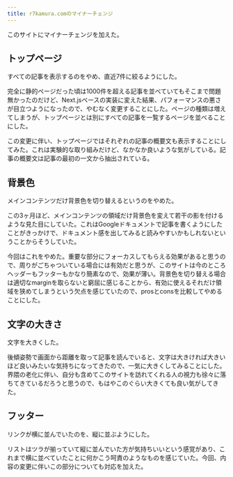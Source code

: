 ```yaml
---
title: r7kamura.comのマイナーチェンジ
---
```

このサイトにマイナーチェンジを加えた。

トップページ
------

すべての記事を表示するのをやめ、直近7件に絞るようにした。

完全に静的ページだった頃は1000件を超える記事を並べていてもそこまで問題無かったのだけど、Next.jsベースの実装に変えた結果、パフォーマンスの悪さが目立つようになったので、やむなく変更することにした。ページの種類は増えてしまうが、トップページとは別にすべての記事を一覧するページを並べることにした。

この変更に伴い、トップページではそれぞれの記事の概要文も表示することにしてみた。これは実験的な取り組みだけど、なかなか良いような気がしている。記事の概要文は記事の最初の一文から抽出されている。

背景色
---

メインコンテンツだけ背景色を切り替えるというのをやめた。

この3ヶ月ほど、メインコンテンツの領域だけ背景色を変えて若干の影を付けるような見た目にしていた。これはGoogleドキュメントで記事を書くようにしたことがきっかけで、ドキュメント感を出してみると読みやすいかもしれないということからそうしていた。

今回はこれをやめた。重要な部分にフォーカスしてもらえる効果があると思うので、周りがごちゃついている場合には有効だと思うが、このサイトは今のところヘッダーもフッターもかなり簡素なので、効果が薄い。背景色を切り替える場合は適切なmarginを取らないと窮屈に感じることから、有効に使えるそれだけ領域を狭めてしまうという欠点を感じていたので、prosとconsを比較してやめることにした。

文字の大きさ
------

文字を大きくした。

後傾姿勢で画面から距離を取って記事を読んでいると、文字は大きければ大きいほど良いみたいな気持ちになってきたので、一気に大きくしてみることにした。界隈の老化に伴い、自分も含めてこのサイトを訪れてくれる人の視力も徐々に落ちてきているだろうと思うので、もはやこのぐらい大きくても良い気がしてきた。

フッター
----

リンクが横に並んでいたのを、縦に並ぶようにした。

リストはツラが揃っていて縦に並んでいた方が気持ちいいという感覚があり、これまで横に並べていたことに何かこう呵責のようなものを感じていた。今回、内容の変更に伴いこの部分についても対応を加えた。
